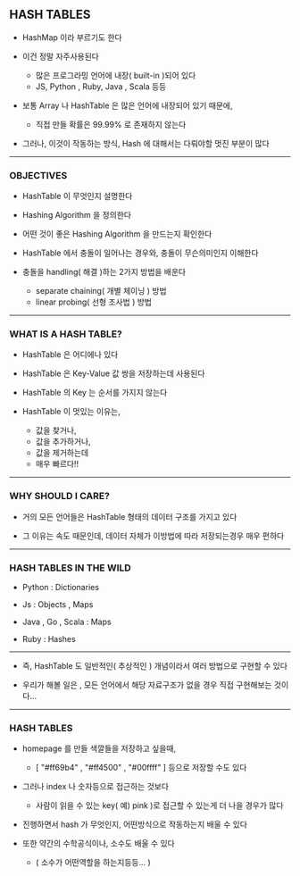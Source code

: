 ## HASH TABLES

- HashMap 이라 부르기도 한다


- 이건 정말 자주사용된다
  - 많은 프로그라밍 언어에 내장( built-in )되어 있다
  - JS, Python , Ruby, Java , Scala 등등


- 보통 Array 나 HashTable 은 많은 언어에 내장되어 있기 때문에,
  - 직접 만들 확률은 99.99% 로 존재하지 않는다

  
- 그러나, 이것이 작동하는 방식, Hash 에 대해서는 다뤄야할 멋진 부분이 많다

---

### OBJECTIVES

- HashTable 이 무엇인지 설명한다


- Hashing Algorithm 을 정의한다


- 어떤 것이 좋은 Hashing Algorithm 을 만드는지 확인한다


- HashTable 에서 충돌이 일어나는 경우와, 충돌이 무슨의미인지 이해한다


- 충돌을 handling( 해결 )하는 2가지 방법을 배운다
  - separate chaining( 개별 체이닝 ) 방법
  - linear probing( 선형 조사법 ) 방법

---

### WHAT IS A HASH TABLE?

- HashTable 은 어디에나 있다


- HashTable 은 Key-Value 값 쌍을 저장하는데 사용된다


- HashTable 의 Key 는 순서를 가지지 않는다


- HashTable 이 멋있는 이유는, 
  - 값을 찾거나, 
  - 값을 추가하거나, 
  - 값을 제거하는데
  - 매우 빠르다!!

---

### WHY SHOULD I CARE?

- 거의 모든 언어들은 HashTable 형태의 데이터 구조를 가지고 있다


- 그 이유는 속도 때문인데, 데이터 자체가 이방법에 따라 저장되는경우 매우 편하다

---

### HASH TABLES IN THE WILD

- Python : Dictionaries


- Js : Objects , Maps


- Java , Go , Scala : Maps


- Ruby : Hashes

---

- 즉, HashTable 도 일반적인( 추상적인 ) 개념이라서 여러 방법으로 구현할 수 있다


- 우리가 해볼 일은 , 모든 언어에서 해당 자료구조가 없을 경우 직접 구현해보는 것이다...

---

### HASH TABLES

- homepage 를 만들 색깔들을 저장하고 싶을때,
  - [ "#ff69b4" , "#ff4500" , "#00ffff" ] 등으로 저장할 수도 있다


- 그러나 index 나 숫자등으로 접근하는 것보다 
  - 사람이 읽을 수 있는 key( 예) pink )로 접근할 수 있는게 더 나을 경우가 많다


- 진행하면서 hash 가 무엇인지, 어떤방식으로 작동하는지 배울 수 있다


- 또한 약간의 수학공식이나, 소수도 배울 수 있다
  - ( 소수가 어떤역할을 하는지등등... )